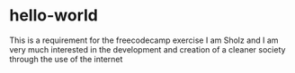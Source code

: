 # hello-world
This is a requirement for the freecodecamp exercise
I am Sholz and I am very much interested in the development and creation of a cleaner society through the use of the internet
